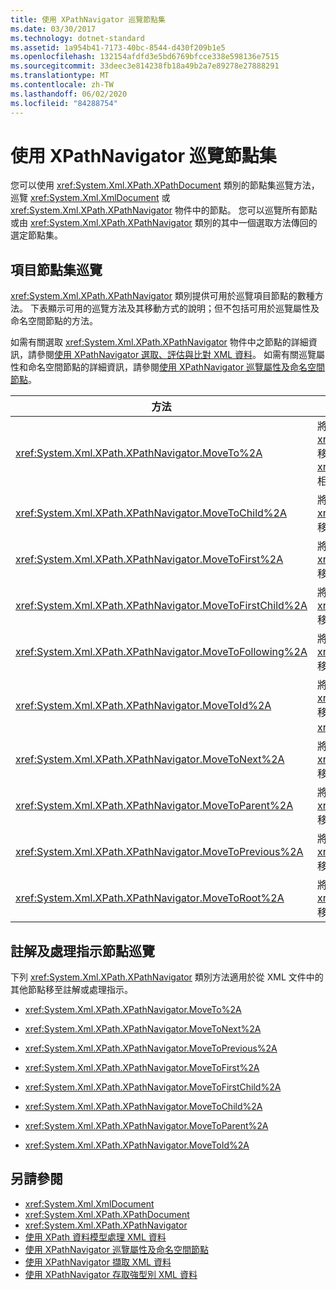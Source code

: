```yaml
---
title: 使用 XPathNavigator 巡覽節點集
ms.date: 03/30/2017
ms.technology: dotnet-standard
ms.assetid: 1a954b41-7173-40bc-8544-d430f209b1e5
ms.openlocfilehash: 132154afdfd3e5bd6769bfcce338e598136e7515
ms.sourcegitcommit: 33deec3e814238fb18a49b2a7e89278e27888291
ms.translationtype: MT
ms.contentlocale: zh-TW
ms.lasthandoff: 06/02/2020
ms.locfileid: "84288754"
---
```

# <a name="node-set-navigation-using-xpathnavigator"></a>使用 XPathNavigator 巡覽節點集
您可以使用 <xref:System.Xml.XPath.XPathDocument> 類別的節點集巡覽方法，巡覽 <xref:System.Xml.XmlDocument> 或 <xref:System.Xml.XPath.XPathNavigator> 物件中的節點。 您可以巡覽所有節點或由 <xref:System.Xml.XPath.XPathNavigator> 類別的其中一個選取方法傳回的選定節點集。  
  
## <a name="element-node-set-navigation"></a>項目節點集巡覽  
 <xref:System.Xml.XPath.XPathNavigator> 類別提供可用於巡覽項目節點的數種方法。 下表顯示可用的巡覽方法及其移動方式的說明；但不包括可用於巡覽屬性及命名空間節點的方法。  
  
 如需有關選取 <xref:System.Xml.XPath.XPathNavigator> 物件中之節點的詳細資訊，請參閱[使用 XPathNavigator 選取、評估與比對 XML 資料](selecting-evaluating-and-matching-xml-data-using-xpathnavigator.md)。 如需有關巡覽屬性和命名空間節點的詳細資訊，請參閱[使用 XPathNavigator 巡覽屬性及命名空間節點](attribute-and-namespace-node-navigation-using-xpathnavigator.md)。  
  
|方法|描述|  
|------------|-----------------|  
|<xref:System.Xml.XPath.XPathNavigator.MoveTo%2A>|將 <xref:System.Xml.XPath.XPathNavigator> 移至與指定之 <xref:System.Xml.XPath.XPathNavigator> 相同的位置。|  
|<xref:System.Xml.XPath.XPathNavigator.MoveToChild%2A>|將 <xref:System.Xml.XPath.XPathNavigator> 移至目前節點的子節點。|  
|<xref:System.Xml.XPath.XPathNavigator.MoveToFirst%2A>|將 <xref:System.Xml.XPath.XPathNavigator> 移至目前節點的第一個同層級節點。|  
|<xref:System.Xml.XPath.XPathNavigator.MoveToFirstChild%2A>|將 <xref:System.Xml.XPath.XPathNavigator> 移至目前節點的第一個子節點。|  
|<xref:System.Xml.XPath.XPathNavigator.MoveToFollowing%2A>|將 <xref:System.Xml.XPath.XPathNavigator> 移至文件順序中指定的項目。|  
|<xref:System.Xml.XPath.XPathNavigator.MoveToId%2A>|將 <xref:System.Xml.XPath.XPathNavigator> 移至屬性型別為 `ID` 且值符合給定 <xref:System.String> 的節點。|  
|<xref:System.Xml.XPath.XPathNavigator.MoveToNext%2A>|將 <xref:System.Xml.XPath.XPathNavigator> 移至目前節點的下一個同層級節點。|  
|<xref:System.Xml.XPath.XPathNavigator.MoveToParent%2A>|將 <xref:System.Xml.XPath.XPathNavigator> 移至目前節點的父節點。|  
|<xref:System.Xml.XPath.XPathNavigator.MoveToPrevious%2A>|將 <xref:System.Xml.XPath.XPathNavigator> 移至目前節點的前一個同層級節點。|  
|<xref:System.Xml.XPath.XPathNavigator.MoveToRoot%2A>|將 <xref:System.Xml.XPath.XPathNavigator> 移至 XML 文件的根節點。|  
  
## <a name="comments-and-processing-instruction-node-navigation"></a>註解及處理指示節點巡覽  
 下列 <xref:System.Xml.XPath.XPathNavigator> 類別方法適用於從 XML 文件中的其他節點移至註解或處理指示。  
  
- <xref:System.Xml.XPath.XPathNavigator.MoveTo%2A>  
  
- <xref:System.Xml.XPath.XPathNavigator.MoveToNext%2A>  
  
- <xref:System.Xml.XPath.XPathNavigator.MoveToPrevious%2A>  
  
- <xref:System.Xml.XPath.XPathNavigator.MoveToFirst%2A>  
  
- <xref:System.Xml.XPath.XPathNavigator.MoveToFirstChild%2A>  
  
- <xref:System.Xml.XPath.XPathNavigator.MoveToChild%2A>  
  
- <xref:System.Xml.XPath.XPathNavigator.MoveToParent%2A>  
  
- <xref:System.Xml.XPath.XPathNavigator.MoveToId%2A>  
  
## <a name="see-also"></a>另請參閱

- <xref:System.Xml.XmlDocument>
- <xref:System.Xml.XPath.XPathDocument>
- <xref:System.Xml.XPath.XPathNavigator>
- [使用 XPath 資料模型處理 XML 資料](process-xml-data-using-the-xpath-data-model.md)
- [使用 XPathNavigator 巡覽屬性及命名空間節點](attribute-and-namespace-node-navigation-using-xpathnavigator.md)
- [使用 XPathNavigator 擷取 XML 資料](extract-xml-data-using-xpathnavigator.md)
- [使用 XPathNavigator 存取強型別 XML 資料](accessing-strongly-typed-xml-data-using-xpathnavigator.md)
